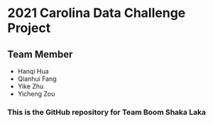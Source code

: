 # 2021 Carolina Data Challenge Project 

## Team Member
* Hanqi Hua
* Qianhui Fang
* Yike Zhu
* Yicheng Zou

### This is the GitHub repository for Team Boom Shaka Laka
